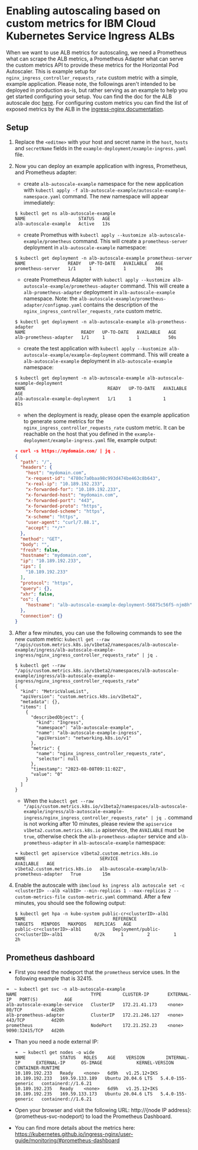 # Enabling autoscaling based on custom metrics for IBM Cloud Kubernetes Service Ingress ALBs

When we want to use ALB metrics for autoscaling, we need a Prometheus what can scrape the ALB metrics, a Prometheus Adapter what can serve the custom metrics API to provide these metrics for the Horizontal Pod Autoscaler. This is example setup for `nginx_ingress_controller_requests_rate` custom metric with a simple, example application. Please note, the followings aren't intended to be deployed in production as-is, but rather serving as an example to help you get started configuring your setup. You can find the doc for the ALB autoscale doc [here](https://cloud.ibm.com/docs/containers?topic=containers-ingress-alb-manage#alb_replicas_autoscaler). For configuring custom metrics you can find the list of exposed metrics by the ALB in the [ingress-nginx documentation](https://kubernetes.github.io/ingress-nginx/user-guide/monitoring/#exposed-metrics).

## Setup

1. Replace the `<editme>` with your host and secret name in the `host`, `hosts` and `secretName` fields in the `example-deployment/example-ingress.yaml` file.

2. Now you can deploy an example application with ingress, Prometheus, and Prometheus adapter:
    * create `alb-autoscale-example` namespace for the new application with `kubectl apply -f alb-autoscale-example/autoscale-example-namespace.yaml` command. The new namespace will appear immediately:

    ```
    $ kubectl get ns alb-autoscale-example
    NAME                    STATUS   AGE
    alb-autoscale-example   Active   13s
    ```

    * create Promethus with `kubectl apply --kustomize alb-autoscale-example/prometheus` command. This will create a `prometheus-server` deployment in `alb-autoscale-example` namespace:

    ```
    $ kubectl get deployment -n alb-autoscale-example prometheus-server
    NAME                READY   UP-TO-DATE   AVAILABLE   AGE
    prometheus-server   1/1     1            1           30s
    ```

    * create Prometheus Adapter with `kubectl apply --kustomize alb-autoscale-example/prometheus-adapter` command. This will create a `alb-prometheus-adapter` deployment in `alb-autoscale-example` namespace. Note: the `alb-autoscale-example/prometheus-adapter/configmap.yaml` contains the description of the `nginx_ingress_controller_requests_rate` custom metric.

    ```
    $ kubectl get deployment -n alb-autoscale-example alb-prometheus-adapter
    NAME                     READY   UP-TO-DATE   AVAILABLE   AGE
    alb-prometheus-adapter   1/1     1            1           50s
    ```

    * create the test application with `kubectl apply --kustomize alb-autoscale-example/example-deployment` command. This will create a `alb-autoscale-example` deployment in `alb-autoscale-example` namespace:

    ```
    $ kubectl get deployment -n alb-autoscale-example alb-autoscale-example-deployment
    NAME                               READY   UP-TO-DATE   AVAILABLE   AGE
    alb-autoscale-example-deployment   1/1     1            1           81s
    ```

    * when the deployment is ready, please open the example application to generate some metrics for the `nginx_ingress_controller_requests_rate` custom metric. It can be reachable on the host that you defined in the `example-deployment/example-ingress.yaml` file, example output:

    ```json
    ➜ curl -s https://mydomain.com/ | jq .
    {
      "path": "/",
      "headers": {
        "host": "mydomain.com",
        "x-request-id": "4780c7a0baa98c993d474be463c8b643",
        "x-real-ip": "10.189.192.233",
        "x-forwarded-for": "10.189.192.233",
        "x-forwarded-host": "mydomain.com",
        "x-forwarded-port": "443",
        "x-forwarded-proto": "https",
        "x-forwarded-scheme": "https",
        "x-scheme": "https",
        "user-agent": "curl/7.88.1",
        "accept": "*/*"
      },
      "method": "GET",
      "body": "",
      "fresh": false,
      "hostname": "mydomain.com",
      "ip": "10.189.192.233",
      "ips": [
        "10.189.192.233"
      ],
      "protocol": "https",
      "query": {},
      "xhr": false,
      "os": {
        "hostname": "alb-autoscale-example-deployment-56875c56f5-njm8h"
      },
      "connection": {}
    }
    ```

3. After a few minutes, you can use the following commands to see the new custom metric: `kubectl get --raw "/apis/custom.metrics.k8s.io/v1beta2/namespaces/alb-autoscale-example/ingress/alb-autoscale-example-ingress/nginx_ingress_controller_requests_rate" | jq .`

    ```
    $ kubectl get --raw "/apis/custom.metrics.k8s.io/v1beta2/namespaces/alb-autoscale-example/ingress/alb-autoscale-example-ingress/nginx_ingress_controller_requests_rate"
    {
      "kind": "MetricValueList",
      "apiVersion": "custom.metrics.k8s.io/v1beta2",
      "metadata": {},
      "items": [
        {
          "describedObject": {
            "kind": "Ingress",
            "namespace": "alb-autoscale-example",
            "name": "alb-autoscale-example-ingress",
            "apiVersion": "networking.k8s.io/v1"
          },
          "metric": {
            "name": "nginx_ingress_controller_requests_rate",
            "selector": null
          },
          "timestamp": "2023-08-08T09:11:02Z",
          "value": "0"
        }
      ]
    }
    ```

    * When the `kubectl get --raw "/apis/custom.metrics.k8s.io/v1beta2/namespaces/alb-autoscale-example/ingress/alb-autoscale-example-ingress/nginx_ingress_controller_requests_rate" | jq .` command is not working after 10 minutes, please review the `apiservice v1beta2.custom.metrics.k8s.io` apiservice, the `AVAILABLE` must be `true`, otherwise check the `alb-prometheus-adapter` service and `alb-prometheus-adapter` in `alb-autoscale-example` namespace:

    ```
    ➜ kubectl get apiservice v1beta2.custom.metrics.k8s.io
    NAME                            SERVICE                                        AVAILABLE   AGE
    v1beta2.custom.metrics.k8s.io   alb-autoscale-example/alb-prometheus-adapter   True        15m
    ```

4. Enable the autoscale with `ibmcloud ks ingress alb autoscale set -c <clusterID> --alb <albID> --min-replicas 1 --max-replicas 2 --custom-metrics-file custom-metric.yaml` command. After a few minutes, you should see the following output:

    ```
    $ kubectl get hpa -n kube-system public-cr<clusterID>-alb1
    NAME                                 REFERENCE                                       TARGETS   MINPODS   MAXPODS   REPLICAS   AGE
    public-cr<clusterID>-alb1            Deployment/public-cr<clusterID>-alb1            0/2k      1         2         1          2h
    ```

## Prometheus dashboard

* First you need the nodeport that the `prometheus` service uses. In the following example that is 32415.

```
➜  ~ kubectl get svc -n alb-autoscale-example
NAME                            TYPE        CLUSTER-IP       EXTERNAL-IP   PORT(S)          AGE
alb-autoscale-example-service   ClusterIP   172.21.41.173    <none>        80/TCP           4d20h
alb-prometheus-adapter          ClusterIP   172.21.246.127   <none>        443/TCP          4d20h
prometheus                      NodePort    172.21.252.23    <none>        9090:32415/TCP   4d20h
```

* Than you need a node external IP:

  ```
  ➜  ~ kubectl get nodes -o wide
  NAME             STATUS   ROLES    AGE    VERSION        INTERNAL-IP      EXTERNAL-IP      OS-IMAGE             KERNEL-VERSION      CONTAINER-RUNTIME
  10.189.192.233   Ready    <none>   6d9h   v1.25.12+IKS   10.189.192.233   169.59.133.189   Ubuntu 20.04.6 LTS   5.4.0-155-generic   containerd://1.6.21
  10.189.192.235   Ready    <none>   6d9h   v1.25.12+IKS   10.189.192.235   169.59.133.173   Ubuntu 20.04.6 LTS   5.4.0-155-generic   containerd://1.6.21
  ```

* Open your browser and visit the following URL: http://{node IP address}:{prometheus-svc-nodeport} to load the Prometheus Dashboard.

* You can find more details about the metrics here: <https://kubernetes.github.io/ingress-nginx/user-guide/monitoring/#prometheus-dashboard>
